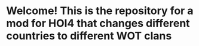 # Welcome! This is the repository for a mod for HOI4 that changes different countries to different WOT clans
